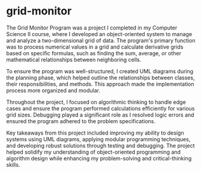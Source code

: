 # grid-monitor
The Grid Monitor Program was a project I completed in my Computer Science II course, where I developed an object-oriented system to manage and analyze a two-dimensional grid of data. The program's primary function was to process numerical values in a grid and calculate derivative grids based on specific formulas, such as finding the sum, average, or other mathematical relationships between neighboring cells.

To ensure the program was well-structured, I created UML diagrams during the planning phase, which helped outline the relationships between classes, their responsibilities, and methods. This approach made the implementation process more organized and modular.

Throughout the project, I focused on algorithmic thinking to handle edge cases and ensure the program performed calculations efficiently for various grid sizes. Debugging played a significant role as I resolved logic errors and ensured the program adhered to the problem specifications.

Key takeaways from this project included improving my ability to design systems using UML diagrams, applying modular programming techniques, and developing robust solutions through testing and debugging. The project helped solidify my understanding of object-oriented programming and algorithm design while enhancing my problem-solving and critical-thinking skills.
